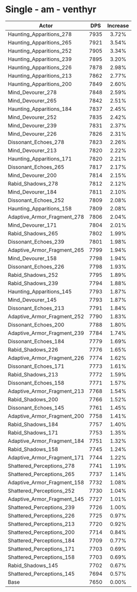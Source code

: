 # Single - am - venthyr
| Actor | DPS | Increase |
|---|:---:|:---:|
|Haunting_Apparitions_278|7935|3.72%|
|Haunting_Apparitions_265|7921|3.54%|
|Haunting_Apparitions_252|7905|3.34%|
|Haunting_Apparitions_239|7895|3.20%|
|Haunting_Apparitions_226|7878|2.98%|
|Haunting_Apparitions_213|7862|2.77%|
|Haunting_Apparitions_200|7849|2.60%|
|Mind_Devourer_278|7848|2.59%|
|Mind_Devourer_265|7842|2.51%|
|Haunting_Apparitions_184|7837|2.45%|
|Mind_Devourer_252|7835|2.42%|
|Mind_Devourer_239|7831|2.37%|
|Mind_Devourer_226|7826|2.31%|
|Dissonant_Echoes_278|7823|2.26%|
|Mind_Devourer_213|7820|2.22%|
|Haunting_Apparitions_171|7820|2.21%|
|Dissonant_Echoes_265|7817|2.17%|
|Mind_Devourer_200|7814|2.15%|
|Rabid_Shadows_278|7812|2.12%|
|Mind_Devourer_184|7811|2.10%|
|Dissonant_Echoes_252|7809|2.08%|
|Haunting_Apparitions_158|7809|2.08%|
|Adaptive_Armor_Fragment_278|7806|2.04%|
|Mind_Devourer_171|7804|2.01%|
|Rabid_Shadows_265|7802|1.99%|
|Dissonant_Echoes_239|7801|1.98%|
|Adaptive_Armor_Fragment_265|7799|1.94%|
|Mind_Devourer_158|7798|1.94%|
|Dissonant_Echoes_226|7798|1.93%|
|Rabid_Shadows_252|7795|1.89%|
|Rabid_Shadows_239|7794|1.88%|
|Haunting_Apparitions_145|7793|1.87%|
|Mind_Devourer_145|7793|1.87%|
|Dissonant_Echoes_213|7791|1.84%|
|Adaptive_Armor_Fragment_252|7790|1.83%|
|Dissonant_Echoes_200|7788|1.80%|
|Adaptive_Armor_Fragment_239|7784|1.74%|
|Dissonant_Echoes_184|7779|1.69%|
|Rabid_Shadows_226|7776|1.65%|
|Adaptive_Armor_Fragment_226|7774|1.62%|
|Dissonant_Echoes_171|7773|1.61%|
|Rabid_Shadows_213|7772|1.59%|
|Dissonant_Echoes_158|7771|1.57%|
|Adaptive_Armor_Fragment_213|7768|1.54%|
|Rabid_Shadows_200|7766|1.52%|
|Dissonant_Echoes_145|7761|1.45%|
|Adaptive_Armor_Fragment_200|7758|1.41%|
|Rabid_Shadows_184|7757|1.40%|
|Rabid_Shadows_171|7753|1.35%|
|Adaptive_Armor_Fragment_184|7751|1.32%|
|Rabid_Shadows_158|7745|1.24%|
|Adaptive_Armor_Fragment_171|7744|1.22%|
|Shattered_Perceptions_278|7741|1.19%|
|Shattered_Perceptions_265|7737|1.14%|
|Adaptive_Armor_Fragment_158|7732|1.08%|
|Shattered_Perceptions_252|7730|1.04%|
|Adaptive_Armor_Fragment_145|7727|1.01%|
|Shattered_Perceptions_239|7726|1.00%|
|Shattered_Perceptions_226|7725|0.97%|
|Shattered_Perceptions_213|7720|0.92%|
|Shattered_Perceptions_200|7714|0.84%|
|Shattered_Perceptions_184|7709|0.77%|
|Shattered_Perceptions_171|7703|0.69%|
|Shattered_Perceptions_158|7703|0.69%|
|Rabid_Shadows_145|7702|0.67%|
|Shattered_Perceptions_145|7694|0.57%|
|Base|7650|0.00%|
